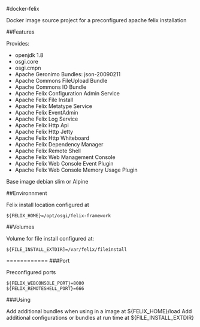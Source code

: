 #docker-felix


Docker image source project for a preconfigured apache felix installation

##Features

Provides:
- openjdk 1.8
- osgi.core
- osgi.cmpn
- Apache Geronimo Bundles: json-20090211
- Apache Commons FileUpload Bundle
- Apache Commons IO Bundle
- Apache Felix Configuration Admin Service
- Apache Felix File Install
- Apache Felix Metatype Service
- Apache Felix EventAdmin
- Apache Felix Log Service
- Apache Felix Http Api
- Apache Felix Http Jetty
- Apache Felix Http Whiteboard
- Apache Felix Dependency Manager
- Apache Felix Remote Shell
- Apache Felix Web Management Console
- Apache Felix Web Console Event Plugin
- Apache Felix Web Console Memory Usage Plugin

Base image debian slim or Alpine

##Environnment

Felix install location configured at
````
${FELIX_HOME}=/opt/osgi/felix-framework
````

##Volumes

Volume for file install configured at:
````
${FILE_INSTALL_EXTDIR]=/var/felix/fileinstall
````

============
###Port

Preconfigured ports
````
${FELIX_WEBCONSOLE_PORT}=8080
${FELIX_REMOTESHELL_PORT}=666
````

###Using

Add additional bundles when using in a image at ${FELIX_HOME}/load
Add additional configurations or bundles at run time at ${FILE_INSTALL_EXTDIR}
